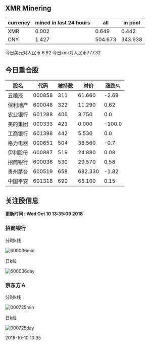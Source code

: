 ## XMR Minering

|currency|mined in last 24 hours|all|in pool|
|---|---|---|---|
|XMR|0.002|0.649|0.442|
|CNY|1.427|504.673|343.638|

今日美元对人民币 6.92	今日xmr对人民币777.32


## 今日重仓股 

|股名|代码|被持数|时价|涨跌%|
|---|---|---|---|---|
|五粮液|000858|311|61.660|-2.68|
|保利地产|600048|322|11.290|0.62|
|农业银行|601288|406|3.750|0.0|
|美的集团|000333|423|0.000|-100.0|
|工商银行|601398|442|5.530|0.0|
|格力电器|000651|504|38.560|-0.7|
|伊利股份|600887|519|24.880|0.08|
|招商银行|600036|530|29.570|0.58|
|贵州茅台|600519|658|682.330|-1.82|
|中国平安|601318|690|65.100|0.15|

## 关注股信息
**更新时间 : Wed Oct 10 13:35:09 2018**
### 招商银行 
分时k线

![600036min](http://image.sinajs.cn/newchart/min/n/sh600036.gif)

日k线

![600036day](http://image.sinajs.cn/newchart/daily/n/sh600036.gif)

### 京东方Ａ 
分时k线

![000725min](http://image.sinajs.cn/newchart/min/n/sz000725.gif)

日k线

![000725day](http://image.sinajs.cn/newchart/daily/n/sz000725.gif)

2018-10-10 13:35